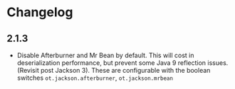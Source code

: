Changelog
=========

2.1.3
-----

* Disable Afterburner and Mr Bean by default. This will cost in deserialization performance, but prevent some
Java 9 reflection issues. (Revisit post Jackson 3). These are configurable with the boolean switches
`ot.jackson.afterburner`, `ot.jackson.mrbean`